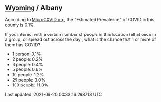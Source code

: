
## [Wyoming](/united-states/wyoming) / Albany

According to [MicroCOVID.org](http://microcovid.org),
the "Estimated Prevalence" of COVID in this county is 0.1%

If you interact with a certain number of people in this location
(all at once in a group, or spread out across the day), what is the chance that
1 or more of them has COVID?

- 1 person: 0.1%
- 2 people: 0.2%
- 3 people: 0.4%
- 5 people: 0.6%
- 10 people: 1.2%
- 25 people: 3.0%
- 100 people: 11.3%

Last updated: 2021-06-20 00:33:16.268713 UTC

